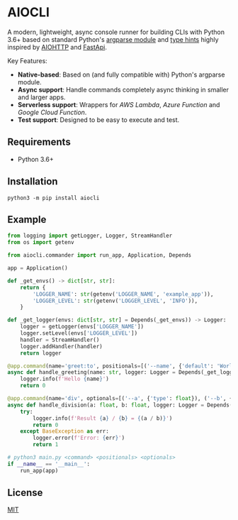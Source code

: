 # AIOCLI

A modern, lightweight, async console runner for building CLIs with Python 3.6+ based on standard Python's [argparse module](https://docs.python.org/3/library/argparse.html) and [type hints](https://docs.python.org/3/library/typing.html) highly inspired by [AIOHTTP](https://github.com/aio-libs/aiohttp) and [FastApi](https://github.com/tiangolo/fastapi).

Key Features:

* **Native-based**: Based on (and fully compatible with) Python's argparse module.
* **Async support**: Handle commands completely async thinking in smaller and larger apps.
* **Serverless support**: Wrappers for *AWS Lambda*, *Azure Function* and *Google Cloud Function*.
* **Test support**: Designed to be easy to execute and test.

## Requirements

- Python 3.6+

## Installation

```shell
python3 -m pip install aiocli
```

## Example

```python hl_lines="6 37"
from logging import getLogger, Logger, StreamHandler
from os import getenv

from aiocli.commander import run_app, Application, Depends

app = Application()

def _get_envs() -> dict[str, str]:
    return {
        'LOGGER_NAME': str(getenv('LOGGER_NAME', 'example_app')),
        'LOGGER_LEVEL': str(getenv('LOGGER_LEVEL', 'INFO')),
    }

def _get_logger(envs: dict[str, str] = Depends(_get_envs)) -> Logger:
    logger = getLogger(envs['LOGGER_NAME'])
    logger.setLevel(envs['LOGGER_LEVEL'])
    handler = StreamHandler()
    logger.addHandler(handler)
    return logger

@app.command(name='greet:to', positionals=[('--name', {'default': 'World!'})])
async def handle_greeting(name: str, logger: Logger = Depends(_get_logger)) -> int:
    logger.info(f'Hello {name}')
    return 0

@app.command(name='div', optionals=[('--a', {'type': float}), ('--b', {'type': float})])
async def handle_division(a: float, b: float, logger: Logger = Depends(_get_logger)) -> int:
    try:
        logger.info(f'Result {a} / {b} = {(a / b)}')
        return 0
    except BaseException as err:
        logger.error(f'Error: {err}')
        return 1

# python3 main.py <command> <positionals> <optionals>
if __name__ == '__main__':
    run_app(app)
```

## License

[MIT](https://github.com/ticdenis/python-aiocli/blob/master/LICENSE)
